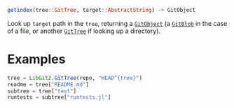 ```julia
getindex(tree::GitTree, target::AbstractString) -> GitObject
```

Look up `target` path in the `tree`, returning a [`GitObject`](@ref) (a [`GitBlob`](@ref) in the case of a file, or another [`GitTree`](@ref) if looking up a directory).

# Examples

```julia
tree = LibGit2.GitTree(repo, "HEAD^{tree}")
readme = tree["README.md"]
subtree = tree["test"]
runtests = subtree["runtests.jl"]
```
